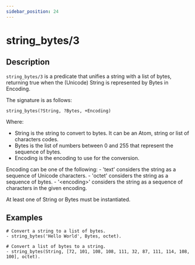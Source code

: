 ```yaml
---
sidebar_position: 24
---
```

[//]: # (This file is auto-generated. Please do not modify it yourself.)

# string_bytes/3

## Description

`string_bytes/3` is a predicate that unifies a string with a list of bytes, returning true when the \(Unicode\) String is represented by Bytes in Encoding.

The signature is as follows:

```text
string_bytes(?String, ?Bytes, +Encoding)
```

Where:

- String is the string to convert to bytes. It can be an Atom, string or list of characters codes.
- Bytes is the list of numbers between 0 and 255 that represent the sequence of bytes.
- Encoding is the encoding to use for the conversion.

Encoding can be one of the following: \- 'text' considers the string as a sequence of Unicode characters. \- 'octet' considers the string as a sequence of bytes. \- '\<encoding\>' considers the string as a sequence of characters in the given encoding.

At least one of String or Bytes must be instantiated.

## Examples

```text
# Convert a string to a list of bytes.
- string_bytes('Hello World', Bytes, octet).

# Convert a list of bytes to a string.
- string_bytes(String, [72, 101, 108, 108, 111, 32, 87, 111, 114, 108, 100], octet).
```
